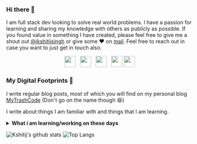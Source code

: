 ### Hi there 👋

I am full stack dev looking to solve real world problems. I have a passion for learning and sharing my knowledge with others as publicly as possible. 
If you found value in something I have created, please feel free to give me a shout out [@ikshitijsingh](https://twitter.com/ikshitijsingh/) or give some ♥ on [mail](mailto:singh_kshitij@yahoo.com). Feel free to reach out in case you want to just get in touch also.

<p align='center'>
<a href="https://www.linkedin.com/in/ikshitijsingh/"><img height="30" src="https://github.com/singhkshitij/singhkshitij/blob/master/linkedin.png?raw=true"></a>&nbsp;&nbsp;
<a href="https://twitter.com/ikshitijsingh"><img height="30" src="https://github.com/singhkshitij/singhkshitij/blob/master/twitter.png?raw=true"></a>&nbsp;&nbsp;
<a href="https://www.instagram.com/singh_kshitij/"><img height="30" src="https://github.com/singhkshitij/singhkshitij/blob/master/instagram.png?raw=true"></a>&nbsp;&nbsp;
<a href="mailto:singh_kshitij@yahoo.com"><img height="30" src="https://github.com/singhkshitij/singhkshitij/blob/master/mail.png?raw=true"></a>
<a href="https://mytrashcode.com"><img height="30" src="https://github.com/singhkshitij/singhkshitij/blob/master/blog.png?raw=true"></a>
</p>

### My Digital Footprints 🌱

I write regular blog posts, most of which you will find on my personal blog [MyTrashCode](https://mytrashcode.com) (Don't go on the name though 😄) 

I write about things I am familiar with and things that I am learning. 

<details>
 <summary><strong>What i am learning/working on these days</strong></summary>
 <ul>
   <li> Working with Clojure </li>
   <li> Playing around with GCP </li>
   <li> Building <a href="https://namelss.com">Namelss</a> </li>
   <li> Blogging at <a href="https://mytrashcode.com">MTC</a> </li>
   <li> React Native development</li>
  </ul>
</details>

![Kshitij's github stats](https://github-readme-stats.vercel.app/api?username=singhkshitij&hide=contribs,prs&show_icons=true&hide_border=true&title_color=000)
![Top Langs](https://github-readme-stats.vercel.app/api/top-langs/?username=singhkshitij&layout=compact&hide_border=true)
